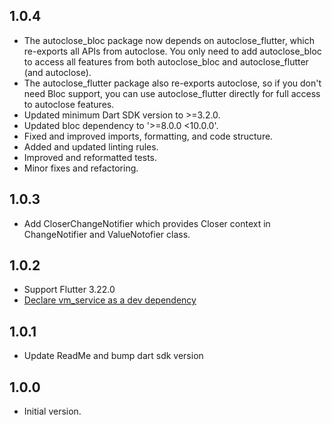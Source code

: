 ## 1.0.4

- The autoclose_bloc package now depends on autoclose_flutter, which re-exports all APIs from autoclose. You only need to add autoclose_bloc to access all features from both autoclose_bloc and autoclose_flutter (and autoclose).
- The autoclose_flutter package also re-exports autoclose, so if you don't need Bloc support, you can use autoclose_flutter directly for full access to autoclose features.
- Updated minimum Dart SDK version to >=3.2.0.
- Updated bloc dependency to '>=8.0.0 <10.0.0'.
- Fixed and improved imports, formatting, and code structure.
- Added and updated linting rules.
- Improved and reformatted tests.
- Minor fixes and refactoring.


## 1.0.3

- Add CloserChangeNotifier which provides Closer context in ChangeNotifier and ValueNotofier class.


## 1.0.2

- Support Flutter 3.22.0
- [Declare vm_service as a dev dependency](https://github.com/vlastachu/autoclose/pull/4)

## 1.0.1

- Update ReadMe and bump dart sdk version

## 1.0.0

- Initial version.